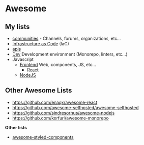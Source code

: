 # Awesome

## My lists
* [communities](./awesome-communities.md) - Channels, forums, organizations, etc...
* [Infrastructure as Code](./awesome-IaC.md) (IaC)
* [apis](./awesome-apis.md)
* [Dev](./awesome-dev.md) Development environment (Monorepo, linters, etc...)
* Javascript
  * [Frontend](./awesome-frontend.md) Web, components, JS, etc...
    * [React](./awesome-react.md)
  * [NodeJS](./awesome-nodejs.md)




## Other Awesome Lists
* https://github.com/enaqx/awesome-react
* https://github.com/awesome-selfhosted/awesome-selfhosted
* https://github.com/sindresorhus/awesome-nodejs
* https://github.com/korfuri/awesome-monorepo

**Other lists**  
* [awesome-styled-components](https://github.com/styled-components/awesome-styled-components)


